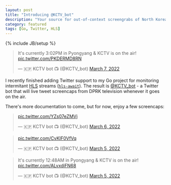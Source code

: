 ```yaml
---
layout: post
title: "Introducing @KCTV_bot"
description: "Your source for out-of-context screengrabs of North Korean state television."
category: featured
tags: [Go, Twitter, HLS]
---
```

{% include JB/setup %}

<blockquote class="twitter-tweet" data-dnt="true" data-theme="light"><p lang="en" dir="ltr">It&#39;s currently 3:02PM in Pyongyang &amp; KCTV is on the air! <a href="https://t.co/PKDERMD8RN">pic.twitter.com/PKDERMD8RN</a></p>&mdash; 🇰🇵 KCTV bot 📺 (@KCTV_bot) <a href="https://twitter.com/KCTV_bot/status/1500713519775375363?ref_src=twsrc%5Etfw">March 7, 2022</a></blockquote> <script async src="https://platform.twitter.com/widgets.js" charset="utf-8"></script>

I recently finished adding Twitter support to my Go project for monitoring intermitant
[HLS](https://en.wikipedia.org/wiki/HTTP_Live_Streaming) streams ([`hls-await`](https://github.com/WIZARDISHUNGRY/hls-await)). The result is 
[@KCTV_bot](https://twitter.com/KCTV_bot) - a Twitter bot that will live tweet screencaps
from DPRK television whenever it goes on the air.

There's more documentation to come, but for now, enjoy a few screencaps:

<blockquote class="twitter-tweet" data-conversation="none" data-dnt="true"><p lang="und" dir="ltr"><a href="https://t.co/YZs07eZMVj">pic.twitter.com/YZs07eZMVj</a></p>&mdash; 🇰🇵 KCTV bot 📺 (@KCTV_bot) <a href="https://twitter.com/KCTV_bot/status/1500416140429955076?ref_src=twsrc%5Etfw">March 6, 2022</a></blockquote> <script async src="https://platform.twitter.com/widgets.js" charset="utf-8"></script> 

<blockquote class="twitter-tweet" data-conversation="none" data-dnt="true"><p lang="und" dir="ltr"><a href="https://t.co/CvKIF0VfVq">pic.twitter.com/CvKIF0VfVq</a></p>&mdash; 🇰🇵 KCTV bot 📺 (@KCTV_bot) <a href="https://twitter.com/KCTV_bot/status/1500063704099999745?ref_src=twsrc%5Etfw">March 5, 2022</a></blockquote> <script async src="https://platform.twitter.com/widgets.js" charset="utf-8"></script> 

<blockquote class="twitter-tweet" data-dnt="true"><p lang="en" dir="ltr">It&#39;s currently 12:48AM in Pyongyang &amp; KCTV is on the air! <a href="https://t.co/ALvxdiFN68">pic.twitter.com/ALvxdiFN68</a></p>&mdash; 🇰🇵 KCTV bot 📺 (@KCTV_bot) <a href="https://twitter.com/KCTV_bot/status/1500136110974017540?ref_src=twsrc%5Etfw">March 5, 2022</a></blockquote> <script async src="https://platform.twitter.com/widgets.js" charset="utf-8"></script> 